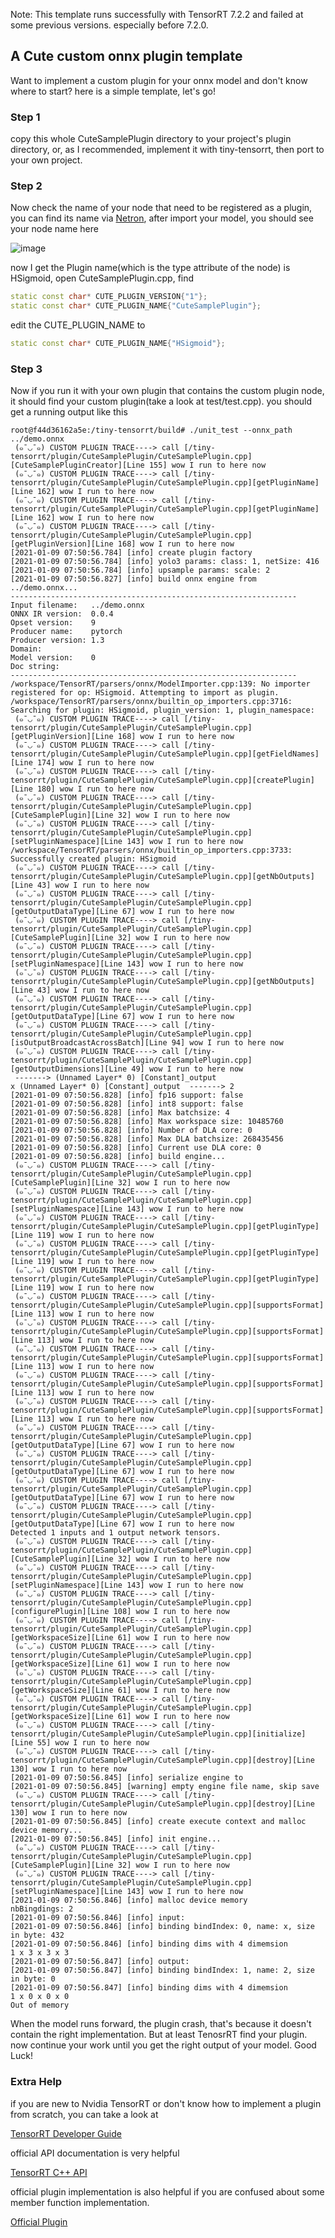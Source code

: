 Note: This template runs successfully with TensorRT 7.2.2 and failed at some previous versions. especially before 7.2.0.

## A Cute custom onnx plugin template

Want to implement a custom plugin for your onnx model and don't know where to start? here is a simple template, let's go!

### Step 1

copy this whole CuteSamplePlugin directory to your project's plugin directory, or, as I recommended, implement it with tiny-tensorrt, then port to your own project.

### Step 2

Now check the name of your node that need to be registered as a plugin, you can find its name via [Netron](https://netron.app/), after import your model, you should see your node name here

![image](https://user-images.githubusercontent.com/38289304/104086586-41f2ca00-5294-11eb-8bb6-af2f127908b2.png)

now I get the Plugin name(which is the type attribute of the node) is HSigmoid, open CuteSamplePlugin.cpp, find

```c++
static const char* CUTE_PLUGIN_VERSION{"1"};
static const char* CUTE_PLUGIN_NAME{"CuteSamplePlugin"};
```

edit the CUTE_PLUGIN_NAME to

```c++
static const char* CUTE_PLUGIN_NAME{"HSigmoid"};
```

### Step 3

Now if you run it with your own plugin that contains the custom plugin node, it should find your custom plugin(take a look at test/test.cpp). you should get a running output like this

```
root@f44d36162a5e:/tiny-tensorrt/build# ./unit_test --onnx_path ../demo.onnx 
 (๑¯◡¯๑) CUSTOM PLUGIN TRACE----> call [/tiny-tensorrt/plugin/CuteSamplePlugin/CuteSamplePlugin.cpp][CuteSamplePluginCreator][Line 155] wow I run to here now
 (๑¯◡¯๑) CUSTOM PLUGIN TRACE----> call [/tiny-tensorrt/plugin/CuteSamplePlugin/CuteSamplePlugin.cpp][getPluginName][Line 162] wow I run to here now
 (๑¯◡¯๑) CUSTOM PLUGIN TRACE----> call [/tiny-tensorrt/plugin/CuteSamplePlugin/CuteSamplePlugin.cpp][getPluginName][Line 162] wow I run to here now
 (๑¯◡¯๑) CUSTOM PLUGIN TRACE----> call [/tiny-tensorrt/plugin/CuteSamplePlugin/CuteSamplePlugin.cpp][getPluginVersion][Line 168] wow I run to here now
[2021-01-09 07:50:56.784] [info] create plugin factory
[2021-01-09 07:50:56.784] [info] yolo3 params: class: 1, netSize: 416 
[2021-01-09 07:50:56.784] [info] upsample params: scale: 2
[2021-01-09 07:50:56.827] [info] build onnx engine from ../demo.onnx...
----------------------------------------------------------------
Input filename:   ../demo.onnx
ONNX IR version:  0.0.4
Opset version:    9
Producer name:    pytorch
Producer version: 1.3
Domain:           
Model version:    0
Doc string:       
----------------------------------------------------------------
/workspace/TensorRT/parsers/onnx/ModelImporter.cpp:139: No importer registered for op: HSigmoid. Attempting to import as plugin.
/workspace/TensorRT/parsers/onnx/builtin_op_importers.cpp:3716: Searching for plugin: HSigmoid, plugin_version: 1, plugin_namespace: 
 (๑¯◡¯๑) CUSTOM PLUGIN TRACE----> call [/tiny-tensorrt/plugin/CuteSamplePlugin/CuteSamplePlugin.cpp][getPluginVersion][Line 168] wow I run to here now
 (๑¯◡¯๑) CUSTOM PLUGIN TRACE----> call [/tiny-tensorrt/plugin/CuteSamplePlugin/CuteSamplePlugin.cpp][getFieldNames][Line 174] wow I run to here now
 (๑¯◡¯๑) CUSTOM PLUGIN TRACE----> call [/tiny-tensorrt/plugin/CuteSamplePlugin/CuteSamplePlugin.cpp][createPlugin][Line 180] wow I run to here now
 (๑¯◡¯๑) CUSTOM PLUGIN TRACE----> call [/tiny-tensorrt/plugin/CuteSamplePlugin/CuteSamplePlugin.cpp][CuteSamplePlugin][Line 32] wow I run to here now
 (๑¯◡¯๑) CUSTOM PLUGIN TRACE----> call [/tiny-tensorrt/plugin/CuteSamplePlugin/CuteSamplePlugin.cpp][setPluginNamespace][Line 143] wow I run to here now
/workspace/TensorRT/parsers/onnx/builtin_op_importers.cpp:3733: Successfully created plugin: HSigmoid
 (๑¯◡¯๑) CUSTOM PLUGIN TRACE----> call [/tiny-tensorrt/plugin/CuteSamplePlugin/CuteSamplePlugin.cpp][getNbOutputs][Line 43] wow I run to here now
 (๑¯◡¯๑) CUSTOM PLUGIN TRACE----> call [/tiny-tensorrt/plugin/CuteSamplePlugin/CuteSamplePlugin.cpp][getOutputDataType][Line 67] wow I run to here now
 (๑¯◡¯๑) CUSTOM PLUGIN TRACE----> call [/tiny-tensorrt/plugin/CuteSamplePlugin/CuteSamplePlugin.cpp][CuteSamplePlugin][Line 32] wow I run to here now
 (๑¯◡¯๑) CUSTOM PLUGIN TRACE----> call [/tiny-tensorrt/plugin/CuteSamplePlugin/CuteSamplePlugin.cpp][setPluginNamespace][Line 143] wow I run to here now
 (๑¯◡¯๑) CUSTOM PLUGIN TRACE----> call [/tiny-tensorrt/plugin/CuteSamplePlugin/CuteSamplePlugin.cpp][getNbOutputs][Line 43] wow I run to here now
 (๑¯◡¯๑) CUSTOM PLUGIN TRACE----> call [/tiny-tensorrt/plugin/CuteSamplePlugin/CuteSamplePlugin.cpp][getOutputDataType][Line 67] wow I run to here now
 (๑¯◡¯๑) CUSTOM PLUGIN TRACE----> call [/tiny-tensorrt/plugin/CuteSamplePlugin/CuteSamplePlugin.cpp][isOutputBroadcastAcrossBatch][Line 94] wow I run to here now
 (๑¯◡¯๑) CUSTOM PLUGIN TRACE----> call [/tiny-tensorrt/plugin/CuteSamplePlugin/CuteSamplePlugin.cpp][getOutputDimensions][Line 49] wow I run to here now
 -------> (Unnamed Layer* 0) [Constant]_output 
x (Unnamed Layer* 0) [Constant]_output  -------> 2 
[2021-01-09 07:50:56.828] [info] fp16 support: false
[2021-01-09 07:50:56.828] [info] int8 support: false
[2021-01-09 07:50:56.828] [info] Max batchsize: 4
[2021-01-09 07:50:56.828] [info] Max workspace size: 10485760
[2021-01-09 07:50:56.828] [info] Number of DLA core: 0
[2021-01-09 07:50:56.828] [info] Max DLA batchsize: 268435456
[2021-01-09 07:50:56.828] [info] Current use DLA core: 0
[2021-01-09 07:50:56.828] [info] build engine...
 (๑¯◡¯๑) CUSTOM PLUGIN TRACE----> call [/tiny-tensorrt/plugin/CuteSamplePlugin/CuteSamplePlugin.cpp][CuteSamplePlugin][Line 32] wow I run to here now
 (๑¯◡¯๑) CUSTOM PLUGIN TRACE----> call [/tiny-tensorrt/plugin/CuteSamplePlugin/CuteSamplePlugin.cpp][setPluginNamespace][Line 143] wow I run to here now
 (๑¯◡¯๑) CUSTOM PLUGIN TRACE----> call [/tiny-tensorrt/plugin/CuteSamplePlugin/CuteSamplePlugin.cpp][getPluginType][Line 119] wow I run to here now
 (๑¯◡¯๑) CUSTOM PLUGIN TRACE----> call [/tiny-tensorrt/plugin/CuteSamplePlugin/CuteSamplePlugin.cpp][getPluginType][Line 119] wow I run to here now
 (๑¯◡¯๑) CUSTOM PLUGIN TRACE----> call [/tiny-tensorrt/plugin/CuteSamplePlugin/CuteSamplePlugin.cpp][getPluginType][Line 119] wow I run to here now
 (๑¯◡¯๑) CUSTOM PLUGIN TRACE----> call [/tiny-tensorrt/plugin/CuteSamplePlugin/CuteSamplePlugin.cpp][supportsFormat][Line 113] wow I run to here now
 (๑¯◡¯๑) CUSTOM PLUGIN TRACE----> call [/tiny-tensorrt/plugin/CuteSamplePlugin/CuteSamplePlugin.cpp][supportsFormat][Line 113] wow I run to here now
 (๑¯◡¯๑) CUSTOM PLUGIN TRACE----> call [/tiny-tensorrt/plugin/CuteSamplePlugin/CuteSamplePlugin.cpp][supportsFormat][Line 113] wow I run to here now
 (๑¯◡¯๑) CUSTOM PLUGIN TRACE----> call [/tiny-tensorrt/plugin/CuteSamplePlugin/CuteSamplePlugin.cpp][supportsFormat][Line 113] wow I run to here now
 (๑¯◡¯๑) CUSTOM PLUGIN TRACE----> call [/tiny-tensorrt/plugin/CuteSamplePlugin/CuteSamplePlugin.cpp][supportsFormat][Line 113] wow I run to here now
 (๑¯◡¯๑) CUSTOM PLUGIN TRACE----> call [/tiny-tensorrt/plugin/CuteSamplePlugin/CuteSamplePlugin.cpp][getOutputDataType][Line 67] wow I run to here now
 (๑¯◡¯๑) CUSTOM PLUGIN TRACE----> call [/tiny-tensorrt/plugin/CuteSamplePlugin/CuteSamplePlugin.cpp][getOutputDataType][Line 67] wow I run to here now
 (๑¯◡¯๑) CUSTOM PLUGIN TRACE----> call [/tiny-tensorrt/plugin/CuteSamplePlugin/CuteSamplePlugin.cpp][getOutputDataType][Line 67] wow I run to here now
 (๑¯◡¯๑) CUSTOM PLUGIN TRACE----> call [/tiny-tensorrt/plugin/CuteSamplePlugin/CuteSamplePlugin.cpp][getOutputDataType][Line 67] wow I run to here now
Detected 1 inputs and 1 output network tensors.
 (๑¯◡¯๑) CUSTOM PLUGIN TRACE----> call [/tiny-tensorrt/plugin/CuteSamplePlugin/CuteSamplePlugin.cpp][CuteSamplePlugin][Line 32] wow I run to here now
 (๑¯◡¯๑) CUSTOM PLUGIN TRACE----> call [/tiny-tensorrt/plugin/CuteSamplePlugin/CuteSamplePlugin.cpp][setPluginNamespace][Line 143] wow I run to here now
 (๑¯◡¯๑) CUSTOM PLUGIN TRACE----> call [/tiny-tensorrt/plugin/CuteSamplePlugin/CuteSamplePlugin.cpp][configurePlugin][Line 108] wow I run to here now
 (๑¯◡¯๑) CUSTOM PLUGIN TRACE----> call [/tiny-tensorrt/plugin/CuteSamplePlugin/CuteSamplePlugin.cpp][getWorkspaceSize][Line 61] wow I run to here now
 (๑¯◡¯๑) CUSTOM PLUGIN TRACE----> call [/tiny-tensorrt/plugin/CuteSamplePlugin/CuteSamplePlugin.cpp][getWorkspaceSize][Line 61] wow I run to here now
 (๑¯◡¯๑) CUSTOM PLUGIN TRACE----> call [/tiny-tensorrt/plugin/CuteSamplePlugin/CuteSamplePlugin.cpp][getWorkspaceSize][Line 61] wow I run to here now
 (๑¯◡¯๑) CUSTOM PLUGIN TRACE----> call [/tiny-tensorrt/plugin/CuteSamplePlugin/CuteSamplePlugin.cpp][getWorkspaceSize][Line 61] wow I run to here now
 (๑¯◡¯๑) CUSTOM PLUGIN TRACE----> call [/tiny-tensorrt/plugin/CuteSamplePlugin/CuteSamplePlugin.cpp][initialize][Line 55] wow I run to here now
 (๑¯◡¯๑) CUSTOM PLUGIN TRACE----> call [/tiny-tensorrt/plugin/CuteSamplePlugin/CuteSamplePlugin.cpp][destroy][Line 130] wow I run to here now
[2021-01-09 07:50:56.845] [info] serialize engine to 
[2021-01-09 07:50:56.845] [warning] empty engine file name, skip save
 (๑¯◡¯๑) CUSTOM PLUGIN TRACE----> call [/tiny-tensorrt/plugin/CuteSamplePlugin/CuteSamplePlugin.cpp][destroy][Line 130] wow I run to here now
[2021-01-09 07:50:56.845] [info] create execute context and malloc device memory...
[2021-01-09 07:50:56.845] [info] init engine...
 (๑¯◡¯๑) CUSTOM PLUGIN TRACE----> call [/tiny-tensorrt/plugin/CuteSamplePlugin/CuteSamplePlugin.cpp][CuteSamplePlugin][Line 32] wow I run to here now
 (๑¯◡¯๑) CUSTOM PLUGIN TRACE----> call [/tiny-tensorrt/plugin/CuteSamplePlugin/CuteSamplePlugin.cpp][setPluginNamespace][Line 143] wow I run to here now
[2021-01-09 07:50:56.846] [info] malloc device memory
nbBingdings: 2
[2021-01-09 07:50:56.846] [info] input: 
[2021-01-09 07:50:56.846] [info] binding bindIndex: 0, name: x, size in byte: 432
[2021-01-09 07:50:56.846] [info] binding dims with 4 dimemsion
1 x 3 x 3 x 3   
[2021-01-09 07:50:56.847] [info] output: 
[2021-01-09 07:50:56.847] [info] binding bindIndex: 1, name: 2, size in byte: 0
[2021-01-09 07:50:56.847] [info] binding dims with 4 dimemsion
1 x 0 x 0 x 0   
Out of memory
```

When the model runs forward, the plugin crash, that's because it doesn't contain the right implementation. But at least TenosrRT find your plugin. now continue your work until you get the right output of your model. Good Luck!

### Extra Help

if you are new to Nvidia TensorRT or don't know how to implement a plugin from scratch, you can take a look at

[TensorRT Developer Guide](https://docs.nvidia.com/deeplearning/tensorrt/developer-guide/index.html#extending)

official API documentation is very helpful

[TensorRT C++ API](https://docs.nvidia.com/deeplearning/tensorrt/api/c_api/index.html)

official plugin implementation is also helpful if you are confused about some member function implementation.

[Official Plugin](https://github.com/NVIDIA/TensorRT/tree/master/plugin)
